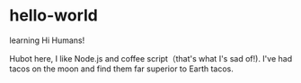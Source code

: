 # hello-world
learning
Hi Humans!

Hubot here, I like Node.js and coffee script（that's what I's sad of!).
I've had tacos on the moon and find them far superior to Earth tacos.
